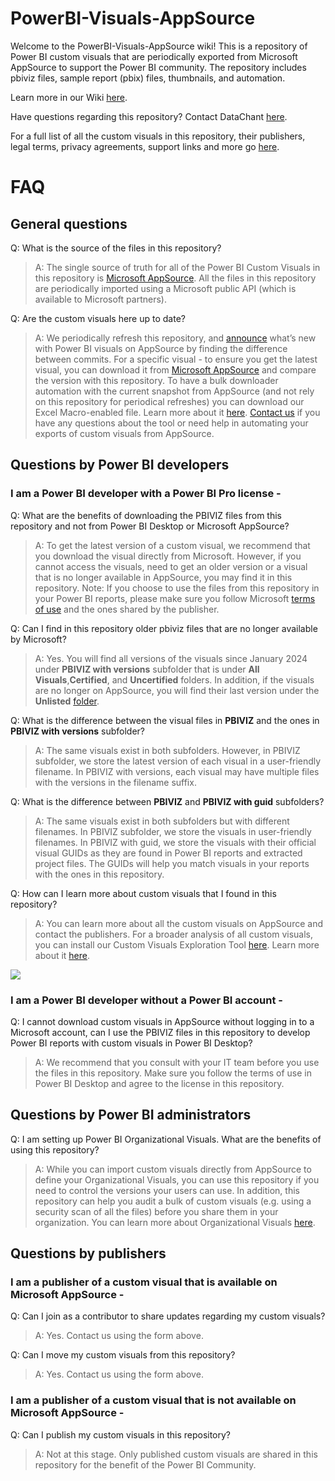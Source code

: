 # PowerBI-Visuals-AppSource
Welcome to the PowerBI-Visuals-AppSource wiki! This is a repository of Power BI custom visuals that are periodically exported from Microsoft AppSource to support the Power BI community. The repository includes pbiviz files, sample report (pbix) files, thumbnails, and automation.

Learn more in our Wiki [here](https://github.com/DataChant/PowerBI-Visuals-AppSource/wiki).

Have questions regarding this repository? Contact DataChant [here](https://forms.office.com/r/xZMuiaSdYh?origin=lprLink).

For a full list of all the custom visuals in this repository, their publishers, legal terms, privacy agreements, support links and more go [here](https://github.com/DataChant/PowerBI-Visuals-AppSource/blob/main/Visuals%20Summary.md).

# FAQ
## General questions

Q: What is the source of the files in this repository?

> A: The single source of truth for all of the Power BI Custom Visuals in this repository is [Microsoft AppSource](https://appsource.microsoft.com/en-us/marketplace/apps?product=power-bi-visuals). All the files in this repository are periodically imported using a Microsoft public API (which is available to Microsoft partners).

Q: Are the custom visuals here up to date?

> A: We periodically refresh this repository, and [announce](https://github.com/DataChant/PowerBI-Visuals-AppSource/discussions/categories/announcements) what’s new with Power BI visuals on AppSource by finding the difference between commits. For a specific visual - to ensure you get the latest visual, you can download it from [Microsoft AppSource](https://appsource.microsoft.com/en-us/marketplace/apps?product=power-bi-visuals) and compare the version with this repository. To have a bulk downloader automation with the current snapshot from AppSource (and not rely on this repository for periodical refreshes) you can download our Excel Macro-enabled file. Learn more about it [here](https://datachant.com/2024/01/21/power-bi-custom-visuals-downloads/). [Contact us](https://forms.office.com/r/xZMuiaSdYh?origin=lprLink) if you have any questions about the tool or need help in automating your exports of custom visuals from AppSource.

## Questions by Power BI developers
### I am a Power BI developer with a Power BI Pro license -

Q: What are the benefits of downloading the PBIVIZ files from this repository and not from Power BI Desktop or Microsoft AppSource?

> A: To get the latest version of a custom visual, we recommend that you download the visual directly from Microsoft. However, if you cannot access the visuals, need to get an older version or a visual that is no longer available in AppSource, you may find it in this repository. Note: If you choose to use the files from this repository in your Power BI reports, please make sure you follow Microsoft [terms of use](https://learn.microsoft.com/en-us/legal/marketplace/marketplace-terms) and the ones shared by the publisher.

Q: Can I find in this repository older pbiviz files that are no longer available by Microsoft?

> A: Yes. You will find all versions of the visuals since January 2024 under **PBIVIZ with versions** subfolder that is under **All Visuals**,**Certified**, and **Uncertified** folders. In addition, if the visuals are no longer on AppSource, you will find their last version under the **Unlisted** [folder](https://github.com/DataChant/PowerBI-Visuals-AppSource/tree/main/Unlisted).

Q: What is the difference between the visual files in **PBIVIZ** and the ones in **PBIVIZ with versions** subfolder?
> A: The same visuals exist in both subfolders. However, in PBIVIZ subfolder, we store the latest version of each visual in a user-friendly filename. In PBIVIZ with versions, each visual may have multiple files with the versions in the filename suffix.

Q: What is the difference between **PBIVIZ** and **PBIVIZ with guid** subfolders?
> A: The same visuals exist in both subfolders but with different filenames. In PBIVIZ subfolder, we store the visuals in user-friendly filenames. In PBIVIZ with guid, we store the visuals with their official visual GUIDs as they are found in Power BI reports and extracted project files. The GUIDs will help you match visuals in your reports with the ones in this repository.

Q: How can I learn more about custom visuals that I found in this repository? 

> A: You can learn more about all the custom visuals on AppSource and contact the publishers. For a broader analysis of all custom visuals, you can install our Custom Visuals Exploration Tool [here](https://appsource.microsoft.com/en-us/product/power-bi/datachant-5311696.powerbi_customvisuals?tab=Overview). Learn more about it [here](https://datachant.com/custom-visuals-app/).

![](https://i0.wp.com/datachant.com/wp-content/uploads/2023/09/image-8.png?resize=1536%2C891&ssl=1)

### I am a Power BI developer without a Power BI account -

Q: I cannot download custom visuals in AppSource without logging in to a Microsoft account, can I use the PBIVIZ files in this repository to develop Power BI reports with custom visuals in Power BI Desktop?

> A: We recommend that you consult with your IT team before you use the files in this repository. Make sure you follow the terms of use in Power BI Desktop and agree to the license in this repository.

## Questions by Power BI administrators
Q: I am setting up Power BI Organizational Visuals. What are the benefits of using this repository?

> A: While you can import custom visuals directly from AppSource to define your Organizational Visuals, you can use this repository if you need to control the versions your users can use. In addition, this repository can help you audit a bulk of custom visuals (e.g. using a security scan of all the files) before you share them in your organization. You can learn more about Organizational Visuals [here](https://learn.microsoft.com/en-us/power-bi/developer/visuals/power-bi-custom-visuals-faq#organizational-visuals).

## Questions by publishers
### I am a publisher of a custom visual that is available on Microsoft AppSource -

Q: Can I join as a contributor to share updates regarding my custom visuals?

> A: Yes. Contact us using the form above.

Q: Can I move my custom visuals from this repository?

> A: Yes. Contact us using the form above.

### I am a publisher of a custom visual that is not available on Microsoft AppSource -

Q: Can I publish my custom visuals in this repository?
>A: Not at this stage. Only published custom visuals are shared in this repository for the benefit of the Power BI Community.


